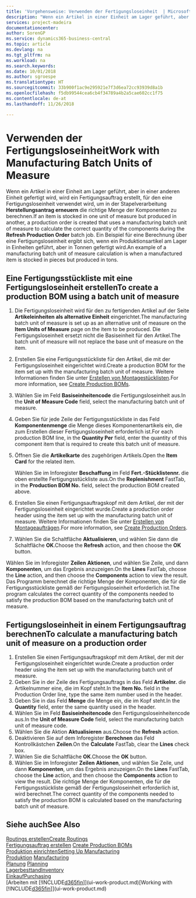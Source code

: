 ```yaml
---
title: 'Vorgehensweise: Verwenden der Fertigungsloseinheit  | Microsoft Docs'
description: "Wenn ein Artikel in einer Einheit am Lager geführt, aber in einer anderen Einheit gefertigt wird, kann ein Fertigungsauftrag erstellt werden, für den eine Fertigungsloseinheit verwendet wird, um in der Stapelverarbeitung  FA berechnen die richtige Menge der Komponenten zu berechnen. Ein Beispiel für eine Berechnung über eine Fertigungsloseinheit ergibt sich, wenn ein Produktionsartikel am Lager in Einheiten geführt, aber in Tonnen gefertigt wird."
services: project-madeira
documentationcenter: 
author: SorenGP
ms.service: dynamics365-business-central
ms.topic: article
ms.devlang: na
ms.tgt_pltfrm: na
ms.workload: na
ms.search.keywords: 
ms.date: 10/01/2018
ms.author: sgroespe
ms.translationtype: HT
ms.sourcegitcommit: 33b900f1ac9e295921e7f3d6ea72cc93939d8a1b
ms.openlocfilehash: f5db99544cea6cb4f34789a4b2a5cae602cc1f75
ms.contentlocale: de-at
ms.lasthandoff: 11/26/2018

---
```

# <a name="work-with-manufacturing-batch-units-of-measure"></a><span data-ttu-id="e26ee-104">Verwenden der Fertigungsloseinheit</span><span class="sxs-lookup"><span data-stu-id="e26ee-104">Work with Manufacturing Batch Units of Measure</span></span>
<span data-ttu-id="e26ee-105">Wenn ein Artikel in einer Einheit am Lager geführt, aber in einer anderen Einheit gefertigt wird, wird ein Fertigungsauftrag erstellt, für den eine Fertigungsloseinheit verwendet wird, um in der Stapelverarbeitung **Herstellungsantrag erneuern** die richtige Menge der Komponenten zu berechnen.</span><span class="sxs-lookup"><span data-stu-id="e26ee-105">If an item is stocked in one unit of measure but produced in another, a production order is created that uses a manufacturing batch unit of measure to calculate the correct quantity of the components during the **Refresh Production Order** batch job.</span></span> <span data-ttu-id="e26ee-106">Ein Beispiel für eine Berechnung über eine Fertigungsloseinheit ergibt sich, wenn ein Produktionsartikel am Lager in Einheiten geführt, aber in Tonnen gefertigt wird.</span><span class="sxs-lookup"><span data-stu-id="e26ee-106">An example of a manufacturing batch unit of measure calculation is when a manufactured item is stocked in pieces but produced in tons.</span></span>  

## <a name="to-create-a-production-bom-using-a-batch-unit-of-measure"></a><span data-ttu-id="e26ee-107">Eine Fertigungsstückliste mit eine Fertigungsloseinheit erstellen</span><span class="sxs-lookup"><span data-stu-id="e26ee-107">To create a production BOM using a batch unit of measure</span></span>  
1.  <span data-ttu-id="e26ee-108">Die Fertigungsloseinheit wird für den zu fertigenden Artikel auf der Seite **Artikeleinheiten als alternative Einheit** eingerichtet.</span><span class="sxs-lookup"><span data-stu-id="e26ee-108">The manufacturing batch unit of measure is set up as an alternative unit of measure on the **Item Units of Measure** page on the item to be produced.</span></span> <span data-ttu-id="e26ee-109">Die Fertigungsloseinheit ersetzt nicht die Basiseinheit für den Artikel.</span><span class="sxs-lookup"><span data-stu-id="e26ee-109">The batch unit of measure will not replace the base unit of measure on the item.</span></span>  
2.  <span data-ttu-id="e26ee-110">Erstellen Sie eine Fertigungsstückliste für den Artikel, die mit der Fertigungsloseinheit eingerichtet wird.</span><span class="sxs-lookup"><span data-stu-id="e26ee-110">Create a production BOM for the item set up with the manufacturing batch unit of measure.</span></span> <span data-ttu-id="e26ee-111">Weitere Informationen finden Sie unter [Erstellen von Montagestücklisten](production-how-to-create-production-boms.md).</span><span class="sxs-lookup"><span data-stu-id="e26ee-111">For more information, see [Create Production BOMs](production-how-to-create-production-boms.md).</span></span>  
3.  <span data-ttu-id="e26ee-112">Wählen Sie im Feld **Basiseinheitencode** die Fertigungsloseinheit aus.</span><span class="sxs-lookup"><span data-stu-id="e26ee-112">In the **Unit of Measure Code** field, select the manufacturing batch unit of measure.</span></span>  
4.  <span data-ttu-id="e26ee-113">Geben Sie für jede Zeile der Fertigungsstückliste in das Feld **Komponentenmenge** die Menge dieses Komponentenartikels ein, die zum Erstellen dieser Fertigungsloseinheit erforderlich ist.</span><span class="sxs-lookup"><span data-stu-id="e26ee-113">For each production BOM line, in the **Quantity Per** field, enter the quantity of this component item that is required to create this batch unit of measure.</span></span>  
5.  <span data-ttu-id="e26ee-114">Öffnen Sie die  **Artikelkarte** des zugehörigen Artikels.</span><span class="sxs-lookup"><span data-stu-id="e26ee-114">Open the **Item Card** for the related item.</span></span>  

    <span data-ttu-id="e26ee-115">Wählen Sie im Inforegister **Beschaffung** im Feld **Fert.-Stücklistennr.** die oben erstellte Fertigungsstückliste aus.</span><span class="sxs-lookup"><span data-stu-id="e26ee-115">On the **Replenishment** FastTab, in the **Production BOM No.** field, select the production BOM created above.</span></span>  
6.  <span data-ttu-id="e26ee-116">Erstellen Sie einen Fertigungsauftragskopf mit dem Artikel, der mit der Fertigungsloseinheit eingerichtet wurde.</span><span class="sxs-lookup"><span data-stu-id="e26ee-116">Create a production order header using the item set up with the manufacturing batch unit of measure.</span></span> <span data-ttu-id="e26ee-117">Weitere Informationen finden Sie unter [Erstellen von Montageaufträgen](production-how-to-create-production-orders.md).</span><span class="sxs-lookup"><span data-stu-id="e26ee-117">For more information, see [Create Production Orders](production-how-to-create-production-orders.md).</span></span>  
7.  <span data-ttu-id="e26ee-118">Wählen Sie die Schaltfläche **Aktualisieren**, und wählen Sie dann die Schaltfläche **OK**.</span><span class="sxs-lookup"><span data-stu-id="e26ee-118">Choose the **Refresh** action, and then choose  the **OK** button.</span></span>  

<span data-ttu-id="e26ee-119">Wählen Sie im Inforegister **Zeilen** **Aktionen**, und wählen Sie Zeile, und dann **Komponenten**, um das Ergebnis anzuzeigen.</span><span class="sxs-lookup"><span data-stu-id="e26ee-119">On the **Lines** FastTab, choose the **Line** action, and then choose the **Components** action to view the result.</span></span> <span data-ttu-id="e26ee-120">Das Programm berechnet die richtige Menge der Komponenten, die für die Fertigungsstückliste gemäß der Fertigungsloseinheit erforderlich ist.</span><span class="sxs-lookup"><span data-stu-id="e26ee-120">The program calculates the correct quantity of the components needed to satisfy the production BOM based on the manufacturing batch unit of measure.</span></span>  

## <a name="to-calculate-a-manufacturing-batch-unit-of-measure-on-a-production-order"></a><span data-ttu-id="e26ee-121">Fertigungsloseinheit in einem Fertigungsauftrag berechnen</span><span class="sxs-lookup"><span data-stu-id="e26ee-121">To calculate a manufacturing batch unit of measure on a production order</span></span>  
1.  <span data-ttu-id="e26ee-122">Erstellen Sie einen Fertigungsauftragskopf mit dem Artikel, der mit der Fertigungsloseinheit eingerichtet wurde.</span><span class="sxs-lookup"><span data-stu-id="e26ee-122">Create a production order header using the item set up with the manufacturing batch unit of measure.</span></span>  
2.  <span data-ttu-id="e26ee-123">Geben Sie in der Zeile des Fertigungsauftrags in das Feld **Artikelnr.** die Artikelnummer eine, die im Kopf steht.</span><span class="sxs-lookup"><span data-stu-id="e26ee-123">In the **Item No.** field in the Production Order line, type the same item number used in the header.</span></span>  
3.  <span data-ttu-id="e26ee-124">Geben Sie in das Feld **Menge** die Menge ein, die im Kopf steht.</span><span class="sxs-lookup"><span data-stu-id="e26ee-124">In the **Quantity** field, enter the same quantity used in the header.</span></span>  
4.  <span data-ttu-id="e26ee-125">Wählen Sie im Feld **Basiseinheitencode** den Fertigungsloseinheitencode aus.</span><span class="sxs-lookup"><span data-stu-id="e26ee-125">In the **Unit of Measure Code** field, select the manufacturing batch unit of measure code.</span></span>  
5.  <span data-ttu-id="e26ee-126">Wählen Sie die Aktion **Aktualisieren** aus.</span><span class="sxs-lookup"><span data-stu-id="e26ee-126">Choose the **Refresh** action.</span></span>
6.  <span data-ttu-id="e26ee-127">Deaktivieren Sie auf dem Inforegister **Berechnen** das Feld Kontrollkästchen **Zeilen**.</span><span class="sxs-lookup"><span data-stu-id="e26ee-127">On the **Calculate** FastTab, clear the **Lines** check box.</span></span>  
7.  <span data-ttu-id="e26ee-128">Wählen Sie die Schaltfläche **OK**.</span><span class="sxs-lookup"><span data-stu-id="e26ee-128">Choose the **OK** button.</span></span>  
8.  <span data-ttu-id="e26ee-129">Wählen Sie im Inforegister **Zeilen** **Aktionen**, und wählen Sie Zeile, und dann **Komponenten**, um das Ergebnis anzuzeigen.</span><span class="sxs-lookup"><span data-stu-id="e26ee-129">On the **Lines** FastTab, choose the **Line** action, and then choose the **Components** action to view the result.</span></span> <span data-ttu-id="e26ee-130">Die richtige Menge der Komponenten, die für die Fertigungsstückliste gemäß der Fertigungsloseinheit erforderlich ist, wird berechnet.</span><span class="sxs-lookup"><span data-stu-id="e26ee-130">The correct quantity of the components needed to satisfy the production BOM is calculated based on the manufacturing batch unit of measure.</span></span>  

## <a name="see-also"></a><span data-ttu-id="e26ee-131">Siehe auch</span><span class="sxs-lookup"><span data-stu-id="e26ee-131">See Also</span></span>  
[<span data-ttu-id="e26ee-132">Routings erstellen</span><span class="sxs-lookup"><span data-stu-id="e26ee-132">Create Routings</span></span>](production-how-to-create-routings.md)  
<span data-ttu-id="e26ee-133">[Fertigungsauftrag erstellen](production-how-to-create-production-boms.md)   </span><span class="sxs-lookup"><span data-stu-id="e26ee-133">[Create Production BOMs](production-how-to-create-production-boms.md)   </span></span>  
[<span data-ttu-id="e26ee-134">Produktion einrichten</span><span class="sxs-lookup"><span data-stu-id="e26ee-134">Setting Up Manufacturing</span></span>](production-configure-production-processes.md)  
<span data-ttu-id="e26ee-135">[Produktion](production-manage-manufacturing.md)  </span><span class="sxs-lookup"><span data-stu-id="e26ee-135">[Manufacturing](production-manage-manufacturing.md)  </span></span>  
<span data-ttu-id="e26ee-136">[Planung](production-planning.md) </span><span class="sxs-lookup"><span data-stu-id="e26ee-136">[Planning](production-planning.md) </span></span>  
[<span data-ttu-id="e26ee-137">Lagerbesttand</span><span class="sxs-lookup"><span data-stu-id="e26ee-137">Inventory</span></span>](inventory-manage-inventory.md)  
[<span data-ttu-id="e26ee-138">Einkauf</span><span class="sxs-lookup"><span data-stu-id="e26ee-138">Purchasing</span></span>](purchasing-manage-purchasing.md)  
<span data-ttu-id="e26ee-139">[Arbeiten mit [!INCLUDE[d365fin](includes/d365fin_md.md)]](ui-work-product.md)</span><span class="sxs-lookup"><span data-stu-id="e26ee-139">[Working with [!INCLUDE[d365fin](includes/d365fin_md.md)]](ui-work-product.md)</span></span>  

